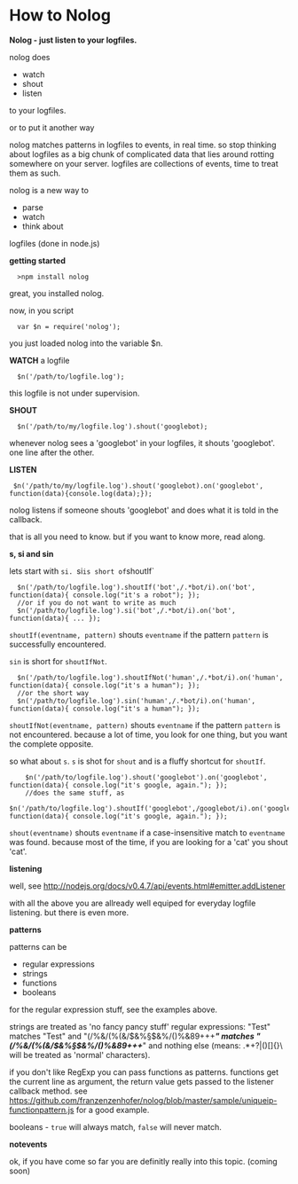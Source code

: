 How to Nolog
===

**Nolog - just listen to your logfiles.**

nolog does

 * watch
 * shout
 * listen

to your logfiles.


or to put it another way

nolog matches patterns in logfiles to events, in real time. so stop thinking about logfiles as a big chunk of complicated data that lies around rotting somewhere on your server. logfiles are collections of events, time to treat them as such.

nolog is a new way to 

 * parse
 * watch
 * think about 

logfiles (done in node.js)

**getting started**

      >npm install nolog
      
great, you installed nolog.

now, in you script

      var $n = require('nolog');
      
you just loaded nolog into the variable $n.

**WATCH** a logfile

      $n('/path/to/logfile.log');

this logfile is not under supervision. 

**SHOUT**

      $n('/path/to/my/logfile.log').shout('googlebot);

whenever nolog sees a 'googlebot' in your logfiles, it shouts 'googlebot'. one line after the other.

**LISTEN**

     $n('/path/to/my/logfile.log').shout('googlebot).on('googlebot', function(data){console.log(data);});
     
nolog listens if someone shouts 'googlebot' and does what it is told in the callback.

that is all you need to know. but if you want to know more, read along.

**s, si and sin**

lets start with `si. `si` is short of `shoutIf`

      $n('/path/to/logfile.log').shoutIf('bot',/.*bot/i).on('bot', function(data){ console.log("it's a robot"); });
      //or if you do not want to write as much
      $n('/path/to/logfile.log').si('bot',/.*bot/i).on('bot', function(data){ ... });

`shoutIf(eventname, pattern)` shouts `eventname` if the pattern `pattern` is successfully encountered.

`sin` is short for `shoutIfNot`.

      $n('/path/to/logfile.log').shoutIfNot('human',/.*bot/i).on('human', function(data){ console.log("it's a human"); });
      //or the short way
      $n('/path/to/logfile.log').sin('human',/.*bot/i).on('human', function(data){ console.log("it's a human"); });
      
`shoutIfNot(eventname, pattern)` shouts `eventname` if the pattern `pattern` is not encountered. because a lot of time, you look for one thing, but you want the complete opposite. 

so what about `s`. `s` is shot for `shout` and is a fluffy shortcut for `shoutIf`.
  
        $n('/path/to/logfile.log').shout('googlebot').on('googlebot', function(data){ console.log("it's google, again."); });
        //does the same stuff, as
        $n('/path/to/logfile.log').shoutIf('googlebot',/googlebot/i).on('googlebot', function(data){ console.log("it's google, again."); });
      
`shout(eventname)` shouts `eventname` if a case-insensitive match to `eventname` was found. because most of the time, if you are looking for a 'cat' you shout 'cat'.

**listening**

well, see http://nodejs.org/docs/v0.4.7/api/events.html#emitter.addListener

with all the above you are allready well equiped for everyday logfile listening. but there is even more.

**patterns**

patterns can be
  * regular expressions
  * strings
  * functions
  * booleans

for the regular expression stuff, see the examples above.

strings are treated as 'no fancy pancy stuff' regular expressions: "Test" matches "Test" and "(/%&/(%(&/$&%§$$%/&$&%/()%&89+++***" matches "(/%&/(%(&/$&%§$$%/&$&%/()%&89+++***" and nothing else (means: .*+?|()[]{}\ will be treated as 'normal' characters).

if you don't like RegExp you can pass functions as patterns. functions get the current line as argument, the return value gets passed to the listener callback method. see https://github.com/franzenzenhofer/nolog/blob/master/sample/uniqueip-functionpattern.js for a good example.

booleans - `true` will always match, `false` will never match.

**notevents**

ok, if you have come so far you are definitly really into this topic. (coming soon)








    

      





